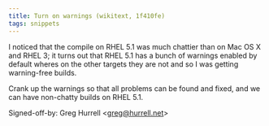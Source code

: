 ```yaml
---
title: Turn on warnings (wikitext, 1f410fe)
tags: snippets
---
```


I noticed that the compile on RHEL 5.1 was much chattier than on Mac OS X and RHEL 3; it turns out that RHEL 5.1 has a bunch of warnings enabled by default wheres on the other targets they are not and so I was getting warning-free builds.

Crank up the warnings so that all problems can be found and fixed, and we can have non-chatty builds on RHEL 5.1.

Signed-off-by: Greg Hurrell &lt;greg@hurrell.net&gt;
